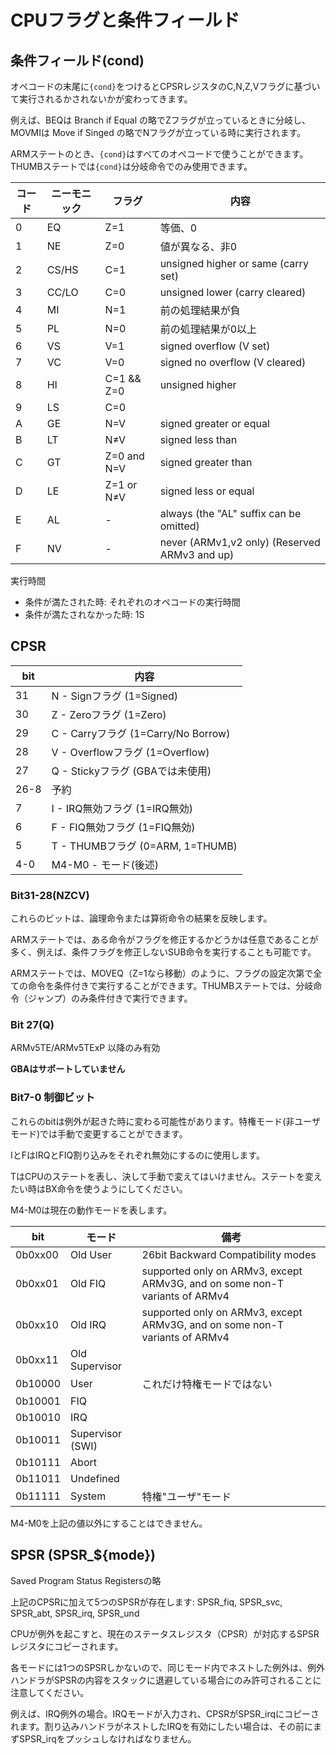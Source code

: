 # CPUフラグと条件フィールド

## 条件フィールド(cond)

オペコードの末尾に`{cond}`をつけるとCPSRレジスタのC,N,Z,Vフラグに基づいて実行されるかされないかが変わってきます。

例えば、BEQは Branch if Equal の略でZフラグが立っているときに分岐し、MOVMIは Move if Singed の略でNフラグが立っている時に実行されます。

ARMステートのとき、`{cond}`はすべてのオペコードで使うことができます。 THUMBステートでは`{cond}`は分岐命令でのみ使用できます。

 コード  |  ニーモニック | フラグ | 内容
---- | ---- | ---- | ----
0 | EQ | Z=1 | 等価、0
1 | NE | Z=0 | 値が異なる、非0
2 | CS/HS | C=1 |  unsigned higher or same (carry set)
3 | CC/LO | C=0         | unsigned lower (carry cleared)
4 | MI    | N=1         | 前の処理結果が負
5 | PL    | N=0         | 前の処理結果が0以上
6 | VS    | V=1         | signed overflow (V set)
7 | VC    | V=0         | signed no overflow (V cleared)
8 | HI    | C=1 && Z=0 | unsigned higher
9 | LS    | C=0 || Z=1  | unsigned lower or same
A | GE    | N=V         | signed greater or equal
B | LT    | N≠V        | signed less than
C | GT    | Z=0 and N=V | signed greater than
D | LE    | Z=1 or N≠V | signed less or equal
E | AL    | -           | always (the "AL" suffix can be omitted)
F | NV    | -           | never (ARMv1,v2 only) (Reserved ARMv3 and up)

実行時間

- 条件が満たされた時: それぞれのオペコードの実行時間
- 条件が満たされなかった時: 1S

## CPSR

 bit  |  内容
---- | ----
31 | N - Signフラグ (1=Signed)
30 | Z - Zeroフラグ (1=Zero)
29 | C - Carryフラグ (1=Carry/No Borrow)
28 | V - Overflowフラグ (1=Overflow)
27 | Q - Stickyフラグ (GBAでは未使用)
26-8 | 予約 
7 | I - IRQ無効フラグ (1=IRQ無効)
6 | F - FIQ無効フラグ (1=FIQ無効)
5 | T - THUMBフラグ (0=ARM, 1=THUMB)
4-0 | M4-M0 - モード(後述)

### Bit31-28(NZCV)

これらのビットは、論理命令または算術命令の結果を反映します。

ARMステートでは、ある命令がフラグを修正するかどうかは任意であることが多く、例えば、条件フラグを修正しないSUB命令を実行することも可能です。

ARMステートでは、MOVEQ（Z=1なら移動）のように、フラグの設定次第で全ての命令を条件付きで実行することができます。THUMBステートでは、分岐命令（ジャンプ）のみ条件付きで実行できます。

### Bit 27(Q)

ARMv5TE/ARMv5TExP 以降のみ有効

**GBAはサポートしていません**

### Bit7-0 制御ビット

これらのbitは例外が起きた時に変わる可能性があります。特権モード(非ユーザモード)では手動で変更することができます。

IとFはIRQとFIQ割り込みをそれぞれ無効にするのに使用します。

TはCPUのステートを表し、決して手動で変えてはいけません。ステートを変えたい時はBX命令を使うようにしてください。

M4-M0は現在の動作モードを表します。

 bit  |  モード | 備考
 ---- | ---- | ----
0b0xx00 | Old User | 26bit Backward Compatibility modes
0b0xx01 | Old FIQ | supported only on ARMv3, except ARMv3G, and on some non-T variants of ARMv4
0b0xx10 | Old IRQ | supported only on ARMv3, except ARMv3G, and on some non-T variants of ARMv4
0b0xx11 | Old Supervisor | 
0b10000 | User | これだけ特権モードではない
0b10001 | FIQ |
0b10010 | IRQ |
0b10011 | Supervisor (SWI) |
0b10111 | Abort |
0b11011 | Undefined | 
0b11111 | System | 特権"ユーザ"モード

M4-M0を上記の値以外にすることはできません。

## SPSR (SPSR_${mode})

Saved Program Status Registersの略

上記のCPSRに加えて5つのSPSRが存在します: SPSR_fiq, SPSR_svc, SPSR_abt, SPSR_irq, SPSR_und

CPUが例外を起こすと、現在のステータスレジスタ（CPSR）が対応するSPSRレジスタにコピーされます。

各モードには1つのSPSRしかないので、同じモード内でネストした例外は、例外ハンドラがSPSRの内容をスタックに退避している場合にのみ許可されることに注意してください。

例えば、IRQ例外の場合。IRQモードが入力され、CPSRがSPSR_irqにコピーされます。割り込みハンドラがネストしたIRQを有効にしたい場合は、その前にまずSPSR_irqをプッシュしなければなりません。

